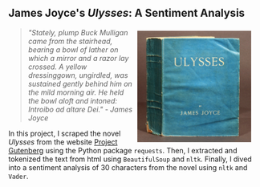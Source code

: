 ## James Joyce's *Ulysses*: A Sentiment Analysis

<p><img style="float: right ; margin: 5px 20px 5px 10px; width: 45%" src="https://github.com/MyreLab/ulysses-sentiment-analysis/blob/main/datasets/ulysses_img.jpg?raw=true"></p>

<blockquote>
  <p><i>
  "Stately, plump Buck Mulligan came from the stairhead, bearing a bowl of lather on which a mirror and a razor lay crossed. A yellow dressinggown, ungirdled, was sustained gently behind him on the mild morning air. He held the bowl aloft and intoned: Introibo ad altare Dei."
    - James Joyce
</i></p>
</blockquote>

<p>In this project, I scraped the novel <i>Ulysses</i> from the website <a href="https://www.gutenberg.org/">Project Gutenberg</a> using the Python package <code>requests</code>. Then, I extracted and tokenized the text from html using <code>BeautifulSoup</code> and <code>nltk</code>. Finally, I dived into a sentiment analysis of 30 characters from the novel using <code>nltk</code> and <code>Vader</code>.</p>

